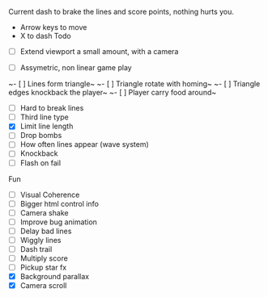 Current
dash to brake the lines and score points, nothing hurts you.
- Arrow keys to move
- X to dash
Todo 
- [ ] Extend viewport a small amount, with a camera
- [ ] Assymetric, non linear game play


~- [ ] Lines form triangle~
~- [ ] Triangle rotate with homing~
~- [ ] Triangle edges knockback the player~
~- [ ] Player carry food around~


- [ ] Hard to break lines
- [ ] Third line type
- [x] Limit line length
- [ ] Drop bombs
- [ ] How often lines appear (wave system)
- [ ] Knockback
- [ ] Flash on fail

Fun
- [ ] Visual Coherence
- [ ] Bigger html control info
- [ ] Camera shake
- [ ] Improve bug animation
- [ ] Delay bad lines
- [ ] Wiggly lines
- [ ] Dash trail
- [ ] Multiply score
- [ ] Pickup star fx
- [x] Background parallax
- [x] Camera scroll
